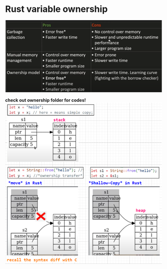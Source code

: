 # Rust variable ownership

![ownership](image-1.png)

**check out ownership folder for codes!**  
![Alt text](image-2.png)
